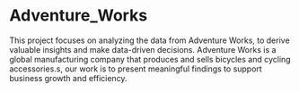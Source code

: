# Adventure_Works
This project focuses on analyzing the data from Adventure Works, to derive valuable insights and make data-driven decisions. Adventure Works is a global manufacturing company that produces and sells bicycles and cycling accessories.s, our work is to present meaningful findings to support business growth and efficiency.
